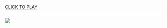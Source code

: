 
<a href="https://premium76.site?title=fireboy_and_watergirl_cool_math_game&ref=12M">CLICK TO PLAY</a></h3>
<hr>

<a href="https://premium76.site?title=fireboy_and_watergirl_cool_math_game&ref=12M"><img src="https://clearcache.store/games.png"></a>


